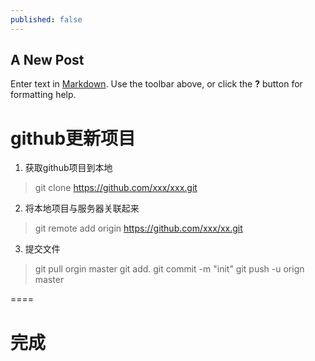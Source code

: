 ```yaml
---
published: false
---
```

## A New Post

Enter text in [Markdown](http://daringfireball.net/projects/markdown/). Use the toolbar above, or click the **?** button for formatting help.

# github更新项目

1. 获取github项目到本地
> git clone https://github.com/xxx/xxx.git

2. 将本地项目与服务器关联起来
> git remote add origin https://github.com/xxx/xx.git

3. 提交文件
> git pull orgin master
> git add.
> git commit -m "init"
> git push -u orign master

====

# 完成